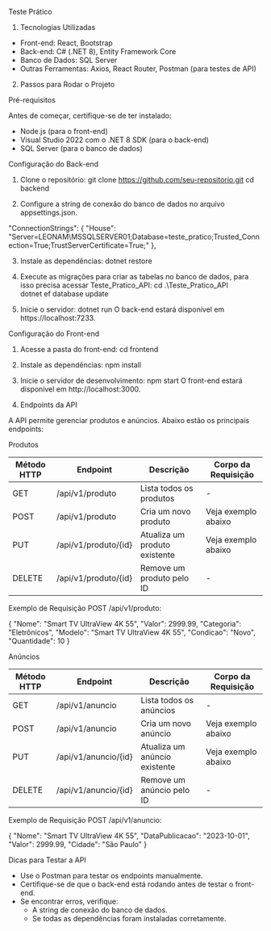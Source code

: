 Teste Prático

1. Tecnologias Utilizadas

- Front-end: React, Bootstrap
- Back-end: C# (.NET 8), Entity Framework Core
- Banco de Dados: SQL Server
- Outras Ferramentas: Axios, React Router, Postman (para testes de API)

2. Passos para Rodar o Projeto

Pré-requisitos

Antes de começar, certifique-se de ter instalado:

- Node.js (para o front-end)
- Visual Studio 2022 com o .NET 8 SDK (para o back-end)
- SQL Server (para o banco de dados)

Configuração do Back-end

1. Clone o repositório:
   git clone https://github.com/seu-repositorio.git
   cd backend
   
2. Configure a string de conexão do banco de dados no arquivo appsettings.json.

  "ConnectionStrings": {
    "House": "Server=LEONAM\\MSSQLSERVER01;Database=teste_pratico;Trusted_Connection=True;TrustServerCertificate=True;"
  },


3. Instale as dependências:
   dotnet restore

4. Execute as migrações para criar as tabelas no banco de dados, para isso precisa acessar Teste_Pratico_API:
   cd .\Teste_Pratico_API\
   dotnet ef database update

5. Inicie o servidor:
   dotnet run
   O back-end estará disponível em https://localhost:7233.

Configuração do Front-end

1. Acesse a pasta do front-end:
   cd frontend

2. Instale as dependências:
   npm install

3. Inicie o servidor de desenvolvimento:
   npm start
   O front-end estará disponível em http://localhost:3000.

3. Endpoints da API

A API permite gerenciar produtos e anúncios. Abaixo estão os principais endpoints:

Produtos

Método HTTP  |  Endpoint             | Descrição                    | Corpo da Requisição
-------------|-----------------------|------------------------------|---------------------
GET          | /api/v1/produto       | Lista todos os produtos      | -
POST         | /api/v1/produto       | Cria um novo produto         | Veja exemplo abaixo
PUT          | /api/v1/produto/{id}  | Atualiza um produto existente| Veja exemplo abaixo
DELETE       | /api/v1/produto/{id}  | Remove um produto pelo ID    | -

Exemplo de Requisição POST /api/v1/produto:

{
  "Nome": "Smart TV UltraView 4K 55",
  "Valor": 2999.99,
  "Categoria": "Eletrônicos",
  "Modelo": "Smart TV UltraView 4K 55",
  "Condicao": "Novo",
  "Quantidade": 10
}

Anúncios

Método HTTP  |  Endpoint             | Descrição                    | Corpo da Requisição
-------------|-----------------------|------------------------------|---------------------
GET          | /api/v1/anuncio       | Lista todos os anúncios      | -
POST         | /api/v1/anuncio       | Cria um novo anúncio         | Veja exemplo abaixo
PUT          | /api/v1/anuncio/{id}  | Atualiza um anúncio existente| Veja exemplo abaixo
DELETE       | /api/v1/anuncio/{id}  | Remove um anúncio pelo ID    | -

Exemplo de Requisição POST /api/v1/anuncio:

{
  "Nome": "Smart TV UltraView 4K 55",
  "DataPublicacao": "2023-10-01",
  "Valor": 2999.99,
  "Cidade": "São Paulo"
}

Dicas para Testar a API

- Use o Postman para testar os endpoints manualmente.
- Certifique-se de que o back-end está rodando antes de testar o front-end.
- Se encontrar erros, verifique:
  - A string de conexão do banco de dados.
  - Se todas as dependências foram instaladas corretamente.

